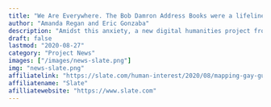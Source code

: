```yaml
---
title: "We Are Everywhere. The Bob Damron Address Books were a lifeline for gay travelers in the 1960s and 70s."
author: "Amanda Regan and Eric Gonzaba"
description: "Amidst this anxiety, a new digital humanities project from historians Eric Gonzaba and Amanda Regan has been a major bright spot. Mapping the Gay Guides is an online exhibition that shows the growth of queer spaces for “community, pleasure, and politics” from 1965 to 1980 in all 50 states as well as Washington, DC...."
draft: false
lastmod: "2020-08-27"
category: "Project News"
images: ["/images/news-slate.png"]
img: "news-slate.png"
affiliatelink: "https://slate.com/human-interest/2020/08/mapping-gay-guides-project.html"
affiliatename: "Slate"
afilliatewebsite: "https://www.slate.com"
---
```

